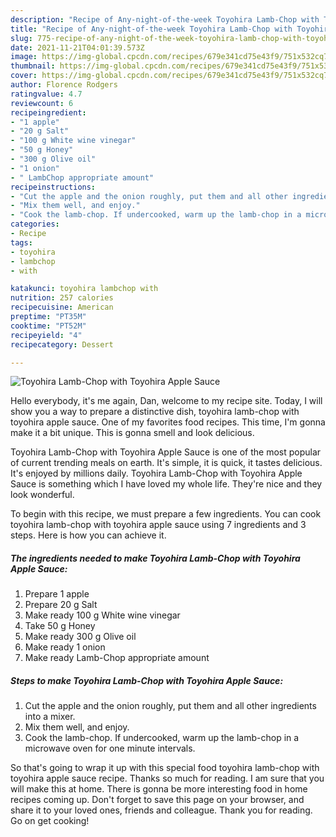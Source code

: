 ```yaml
---
description: "Recipe of Any-night-of-the-week Toyohira Lamb-Chop with Toyohira Apple Sauce"
title: "Recipe of Any-night-of-the-week Toyohira Lamb-Chop with Toyohira Apple Sauce"
slug: 775-recipe-of-any-night-of-the-week-toyohira-lamb-chop-with-toyohira-apple-sauce
date: 2021-11-21T04:01:39.573Z
image: https://img-global.cpcdn.com/recipes/679e341cd75e43f9/751x532cq70/toyohira-lamb-chop-with-toyohira-apple-sauce-recipe-main-photo.jpg
thumbnail: https://img-global.cpcdn.com/recipes/679e341cd75e43f9/751x532cq70/toyohira-lamb-chop-with-toyohira-apple-sauce-recipe-main-photo.jpg
cover: https://img-global.cpcdn.com/recipes/679e341cd75e43f9/751x532cq70/toyohira-lamb-chop-with-toyohira-apple-sauce-recipe-main-photo.jpg
author: Florence Rodgers
ratingvalue: 4.7
reviewcount: 6
recipeingredient:
- "1 apple"
- "20 g Salt"
- "100 g White wine vinegar"
- "50 g Honey"
- "300 g Olive oil"
- "1 onion"
- " LambChop appropriate amount"
recipeinstructions:
- "Cut the apple and the onion roughly, put them and all other ingredients into a mixer."
- "Mix them well, and enjoy."
- "Cook the lamb-chop. If undercooked, warm up the lamb-chop in a microwave oven for one minute intervals."
categories:
- Recipe
tags:
- toyohira
- lambchop
- with

katakunci: toyohira lambchop with 
nutrition: 257 calories
recipecuisine: American
preptime: "PT35M"
cooktime: "PT52M"
recipeyield: "4"
recipecategory: Dessert

---
```



![Toyohira Lamb-Chop with Toyohira Apple Sauce](https://img-global.cpcdn.com/recipes/679e341cd75e43f9/751x532cq70/toyohira-lamb-chop-with-toyohira-apple-sauce-recipe-main-photo.jpg)

Hello everybody, it's me again, Dan, welcome to my recipe site. Today, I will show you a way to prepare a distinctive dish, toyohira lamb-chop with toyohira apple sauce. One of my favorites food recipes. This time, I'm gonna make it a bit unique. This is gonna smell and look delicious.



Toyohira Lamb-Chop with Toyohira Apple Sauce is one of the most popular of current trending meals on earth. It's simple, it is quick, it tastes delicious. It's enjoyed by millions daily. Toyohira Lamb-Chop with Toyohira Apple Sauce is something which I have loved my whole life. They're nice and they look wonderful.


To begin with this recipe, we must prepare a few ingredients. You can cook toyohira lamb-chop with toyohira apple sauce using 7 ingredients and 3 steps. Here is how you can achieve it.

<!--inarticleads1-->

##### The ingredients needed to make Toyohira Lamb-Chop with Toyohira Apple Sauce:

1. Prepare 1 apple
1. Prepare 20 g Salt
1. Make ready 100 g White wine vinegar
1. Take 50 g Honey
1. Make ready 300 g Olive oil
1. Make ready 1 onion
1. Make ready  Lamb-Chop appropriate amount




<!--inarticleads2-->

##### Steps to make Toyohira Lamb-Chop with Toyohira Apple Sauce:

1. Cut the apple and the onion roughly, put them and all other ingredients into a mixer.
1. Mix them well, and enjoy.
1. Cook the lamb-chop. If undercooked, warm up the lamb-chop in a microwave oven for one minute intervals.




So that's going to wrap it up with this special food toyohira lamb-chop with toyohira apple sauce recipe. Thanks so much for reading. I am sure that you will make this at home. There is gonna be more interesting food in home recipes coming up. Don't forget to save this page on your browser, and share it to your loved ones, friends and colleague. Thank you for reading. Go on get cooking!
